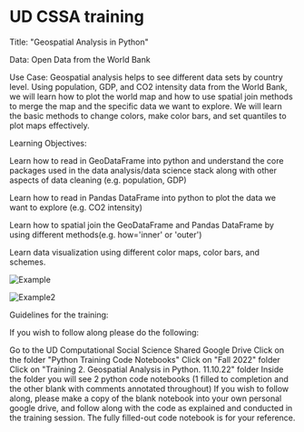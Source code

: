 # UD CSSA training

Title: "Geospatial Analysis in Python"

Data: Open Data from the World Bank

Use Case: Geospatial analysis helps to see different data sets by country level. Using population, GDP, and CO2 intensity data from the World Bank, we will learn how to plot the world map and how to use spatial join methods to merge the map and the specific data we want to explore. We will learn the basic methods to change colors, make color bars, and set quantiles to plot maps effectively.

Learning Objectives:

Learn how to read in GeoDataFrame into python and understand the core packages used in the data analysis/data science stack along with other aspects of data cleaning (e.g. population, GDP)

Learn how to read in Pandas DataFrame into python to plot the data we want to explore (e.g. CO2 intensity)

Learn how to spatial join the GeoDataFrame and Pandas DataFrame by using different methods(e.g. how='inner' or 'outer')

Learn data visualization using different color maps, color bars, and schemes.

![Example](https://github.com/kleeresearch/training/blob/main/images/train1.png)

![Example2](https://github.com/kleeresearch/training/blob/main/images/train2.png)

Guidelines for the training:

If you wish to follow along please do the following:

Go to the UD Computational Social Science Shared Google Drive
Click on the folder "Python Training Code Notebooks"
Click on "Fall 2022" folder
Click on "Training 2. Geospatial Analysis in Python. 11.10.22" folder
Inside the folder you will see 2 python code notebooks (1 filled to completion and the other blank with comments annotated throughout) If you wish to follow along, please make a copy of the blank notebook into your own personal google drive, and follow along with the code as explained and conducted in the training session. The fully filled-out code notebook is for your reference.
